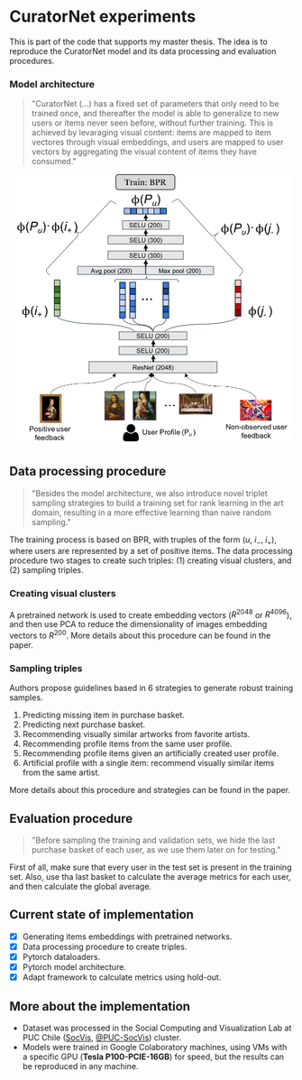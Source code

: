 # CuratorNet experiments

This is part of the code that supports my master thesis. The idea is to reproduce the CuratorNet model and its data processing and evaluation procedures.

### Model architecture

> "CuratorNet (...) has a fixed set of parameters that only need to be trained once, and thereafter the model is able to generalize to new users or items never seen before, without further training. This is achieved by levaraging visual content: items are mapped to item vectores through visual embeddings, and users are mapped to user vectors by aggregating the visual content of items they have consumed."

![model_architecture](assets/model_architecture.png)

## Data processing procedure

> "Besides the model architecture, we also introduce novel triplet sampling strategies to build a training set for rank learning in the art domain, resulting in a more effective learning than naive random sampling."

The training process is based on BPR, with truples of the form ($u$, $i_{-}$, $i_{+}$), where users are represented by a set of positive items. The data processing procedure two stages to create such triples: (1) creating visual clusters, and (2) sampling triples.

### Creating visual clusters

A pretrained network is used to create embedding vectors ($R^{2048}$ or $R^{4096}$), and then use PCA to reduce the dimensionality of images embedding vectors to $R^{200}$. More details about this procedure can be found in the paper.

### Sampling triples

Authors propose guidelines based in 6 strategies to generate robust training samples.

1. Predicting missing item in purchase basket.
2. Predicting next purchase basket.
3. Recommending visually similar artworks from favorite artists.
4. Recommending profile items from the same user profile.
5. Recommending profile items given an artificially created user profile.
6. Artificial profile with a single item: recommend visually similar items from the same artist.

More details about this procedure and strategies can be found in the paper.

## Evaluation procedure

> "Before sampling the training and validation sets, we hide the last purchase basket of each user, as we use them later on for testing."

First of all, make sure that every user in the test set is present in the training set. Also, use tha last basket to calculate the average metrics for each user, and then calculate the global average.

## Current state of implementation

- [x] Generating items embeddings with pretrained networks.
- [x] Data processing procedure to create triples.
- [x] Pytorch dataloaders.
- [x] Pytorch model architecture.
- [x] Adapt framework to calculate metrics using hold-out.

## More about the implementation

* Dataset was processed in the Social Computing and Visualization Lab at PUC Chile ([SocVis](http://socialcomputing.ing.puc.cl/), [@PUC-SocVis](https://github.com/PUC-SocVis)) cluster.
* Models were trained in Google Colaboratory machines, using VMs with a specific GPU (**Tesla P100-PCIE-16GB**) for speed, but the results can be reproduced in any machine.

